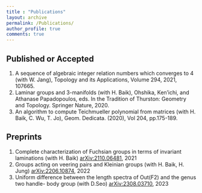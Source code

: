 ```yaml
---
title : "Publications"
layout: archive
permalink: /Publications/
author_profile: true
comments: true
---
```


## Published or Accepted

1. A sequence of algebraic integer relation numbers which converges to 4 (with W. Jang), Topology and its Applications, Volume 294, 2021, 107665.
1. Laminar groups and 3-manifolds (with H. Baik), Ohshika, Ken’ichi, and Athanase Papadopoulos, eds. In the Tradition of Thurston: Geometry and Topology. Springer Nature, 2020.
1. An algorithm to compute Teichmueller polynomial from matrices (with H. Baik, C. Wu, T. Jo), Geom. Dedicata. (2020), Vol 204, pp.175-189.

## Preprints

1. Complete characterization of Fuchsian groups in terms of invariant laminations (with H. Baik) [arXiv:2110.06481](https://arxiv.org/abs/2110.06481), 2021 
1. Groups acting on veering pairs and Kleinian groups (with H. Baik, H. Jung) [arXiv:2206.10874](https://arxiv.org/abs/2206.10874), 2022
1. Uniform difference between the length spectra of Out(F2) and the genus two handle-
body group (with D.Seo) [arXiv:2308.03710](https://arxiv.org/abs/2308.03710), 2023
